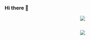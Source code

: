 ### Hi there 👋

<p align="center">
<img src="https://github-readme-stats.vercel.app/api?username=itsmat&&show_icons=true&title_color=ffffff&icon_color=bb2acf&text_color=daf7dc&bg_color=151555">
</p>

<h2 align="center">
<img src="https://discord.c99.nl/widget/theme-1/452822590583603210.png">
